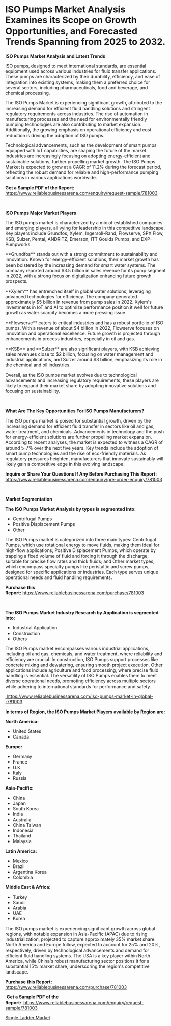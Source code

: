 <p><h1>ISO Pumps Market Analysis Examines its Scope on Growth Opportunities, and Forecasted Trends Spanning from 2025 to 2032.</h1></p><p><strong>ISO Pumps Market Analysis and Latest Trends</strong></p>
<p><p>ISO pumps, designed to meet international standards, are essential equipment used across various industries for fluid transfer applications. These pumps are characterized by their durability, efficiency, and ease of integration into existing systems, making them a preferred choice for several sectors, including pharmaceuticals, food and beverage, and chemical processing.</p><p>The ISO Pumps Market is experiencing significant growth, attributed to the increasing demand for efficient fluid handling solutions and stringent regulatory requirements across industries. The rise of automation in manufacturing processes and the need for environmentally friendly pumping technologies are also contributing to market expansion. Additionally, the growing emphasis on operational efficiency and cost reduction is driving the adoption of ISO pumps.</p><p>Technological advancements, such as the development of smart pumps equipped with IoT capabilities, are shaping the future of the market. Industries are increasingly focusing on adopting energy-efficient and sustainable solutions, further propelling market growth. The ISO Pumps Market is expected to grow at a CAGR of 11.2% during the forecast period, reflecting the robust demand for reliable and high-performance pumping solutions in various applications worldwide.</p></p>
<p><strong>Get a Sample PDF of the Report:&nbsp;</strong> <a href="https://www.reliablebusinessarena.com/enquiry/request-sample/781003?utm_campaign=2483&utm_medium=2&utm_source=Github&utm_content=ia&utm_term=19022025&utm_id=iso-pumps">https://www.reliablebusinessarena.com/enquiry/request-sample/781003</a></p>
<p>&nbsp;</p>
<p><strong>ISO Pumps Major Market Players</strong></p>
<p><p>The ISO pumps market is characterized by a mix of established companies and emerging players, all vying for leadership in this competitive landscape. Key players include Grundfos, Xylem, Ingersoll-Rand, Flowserve, SPX Flow, KSB, Sulzer, Pentai, ANDRITZ, Emerson, ITT Goulds Pumps, and DXP-Pumpworks.</p><p>**Grundfos** stands out with a strong commitment to sustainability and innovation. Known for energy-efficient solutions, their market growth has been bolstered by the increasing demand for smart water systems. The company reported around $3.5 billion in sales revenue for its pump segment in 2022, with a strong focus on digitalization enhancing future growth prospects.</p><p>**Xylem** has entrenched itself in global water solutions, leveraging advanced technologies for efficiency. The company generated approximately $5 billion in revenue from pump sales in 2022. Xylem's investments in IoT and AI to optimize performance position it well for future growth as water scarcity becomes a more pressing issue.</p><p>**Flowserve** caters to critical industries and has a robust portfolio of ISO pumps. With a revenue of about $4 billion in 2022, Flowserve focuses on innovation and operational excellence. Future growth is projected through enhancements in process industries, especially in oil and gas.</p><p>**KSB** and **Sulzer** are also significant players, with KSB achieving sales revenues close to $2 billion, focusing on water management and industrial applications, and Sulzer around $3 billion, emphasizing its role in the chemical and oil industries.</p><p>Overall, as the ISO pumps market evolves due to technological advancements and increasing regulatory requirements, these players are likely to expand their market share by adopting innovative solutions and focusing on sustainability.</p></p>
<p>&nbsp;</p>
<p><strong>What Are The Key Opportunities For ISO Pumps Manufacturers?</strong></p>
<p><p>The ISO pumps market is poised for substantial growth, driven by the increasing demand for efficient fluid transfer in sectors like oil and gas, water treatment, and chemicals. Advancements in technology and the push for energy-efficient solutions are further propelling market expansion. According to recent analyses, the market is expected to witness a CAGR of around 5-7% over the next five years. Key trends include the adoption of smart pump technologies and the rise of eco-friendly materials. As regulatory pressures heighten, manufacturers that innovate sustainably will likely gain a competitive edge in this evolving landscape.</p></p>
<p><strong>Inquire or Share Your Questions If Any Before Purchasing This Report:</strong> <a href="https://www.reliablebusinessarena.com/enquiry/pre-order-enquiry/781003?utm_campaign=2483&utm_medium=2&utm_source=Github&utm_content=ia&utm_term=19022025&utm_id=iso-pumps">https://www.reliablebusinessarena.com/enquiry/pre-order-enquiry/781003</a></p>
<p>&nbsp;</p>
<p><strong>Market Segmentation</strong></p>
<p><strong>The ISO Pumps Market Analysis by types is segmented into:</strong></p>
<p><ul><li>Centrifugal Pumps</li><li>Positive Displacement Pumps</li><li>Other</li></ul></p>
<p><p>The ISO Pumps market is categorized into three main types: Centrifugal Pumps, which use rotational energy to move fluids, making them ideal for high-flow applications; Positive Displacement Pumps, which operate by trapping a fixed volume of fluid and forcing it through the discharge, suitable for precise flow rates and thick fluids; and Other market types, which encompass specialty pumps like peristaltic and screw pumps, designed for specific applications or industries. Each type serves unique operational needs and fluid handling requirements.</p></p>
<p><strong>Purchase this Report:&nbsp;</strong><a href="https://www.reliablebusinessarena.com/purchase/781003?utm_campaign=2483&utm_medium=2&utm_source=Github&utm_content=ia&utm_term=19022025&utm_id=iso-pumps">https://www.reliablebusinessarena.com/purchase/781003</a></p>
<p>&nbsp;</p>
<p><strong>The ISO Pumps Market Industry Research by Application is segmented into:</strong></p>
<p><ul><li>Industrial Application</li><li>Construction</li><li>Others</li></ul></p>
<p><p>The ISO Pumps market encompasses various industrial applications, including oil and gas, chemicals, and water treatment, where reliability and efficiency are crucial. In construction, ISO Pumps support processes like concrete mixing and dewatering, ensuring smooth project execution. Other applications include agriculture and food processing, where precise fluid handling is essential. The versatility of ISO Pumps enables them to meet diverse operational needs, promoting efficiency across multiple sectors while adhering to international standards for performance and safety.</p></p>
<p><a href="https://www.reliablebusinessarena.com/iso-pumps-market-in-global-r781003?utm_campaign=2483&utm_medium=2&utm_source=Github&utm_content=ia&utm_term=19022025&utm_id=iso-pumps">&nbsp;https://www.reliablebusinessarena.com/iso-pumps-market-in-global-r781003</a></p>
<p><strong>In terms of Region, the ISO Pumps Market Players available by Region are:</strong></p>
<p>
    <p> <strong> North America: </strong>
        <ul>
            <li>United States</li>
            <li>Canada</li>
        </ul>
        </p> 
    <p> <strong> Europe: </strong>
        <ul>
            <li>Germany</li>
            <li>France</li>
            <li>U.K.</li>
            <li>Italy</li>
            <li>Russia</li>
        </ul>
        </p> 
    <p> <strong> Asia-Pacific: </strong>
        <ul>
            <li>China</li>
            <li>Japan</li>
            <li>South Korea</li>
            <li>India</li>
            <li>Australia</li>
            <li>China Taiwan</li>
            <li>Indonesia</li>
            <li>Thailand</li>
            <li>Malaysia</li>
        </ul>
        </p> 
    <p> <strong> Latin America: </strong>
        <ul>
            <li>Mexico</li>
            <li>Brazil</li>
            <li>Argentina Korea</li>
            <li>Colombia</li>
        </ul>
        </p> 
    <p> <strong> Middle East & Africa: </strong>
        <ul>
            <li>Turkey</li>
            <li>Saudi</li>
            <li>Arabia</li>
            <li>UAE</li>
            <li>Korea</li>
        </ul>
    </p>
    </p>
<p><p>The ISO pumps market is experiencing significant growth across global regions, with notable expansion in Asia-Pacific (APAC) due to rising industrialization, projected to capture approximately 35% market share. North America and Europe follow, expected to account for 25% and 20%, respectively, driven by technological advancements and demand for efficient fluid handling systems. The USA is a key player within North America, while China's robust manufacturing sector positions it for a substantial 15% market share, underscoring the region's competitive landscape.</p></p>
<p><strong>Purchase this Report: </strong><a href="https://www.reliablebusinessarena.com/purchase/781003?utm_campaign=2483&utm_medium=2&utm_source=Github&utm_content=ia&utm_term=19022025&utm_id=iso-pumps">https://www.reliablebusinessarena.com/purchase/781003</a></p>
<p>&nbsp;<strong>Get a Sample PDF of the Report:&nbsp;&nbsp;</strong><a href="https://www.reliablebusinessarena.com/enquiry/request-sample/781003?utm_campaign=2483&utm_medium=2&utm_source=Github&utm_content=ia&utm_term=19022025&utm_id=iso-pumps">https://www.reliablebusinessarena.com/enquiry/request-sample/781003</a></p>
<p><strong></strong></p>
<p><p><a href="https://github.com/lvaill871987/Market-Research-Report-List-1/blob/main/single-ladder-market.md?utm_campaign=2483&utm_medium=2&utm_source=Github&utm_content=ia&utm_term=19022025&utm_id=iso-pumps">Single Ladder Market</a></p></p>